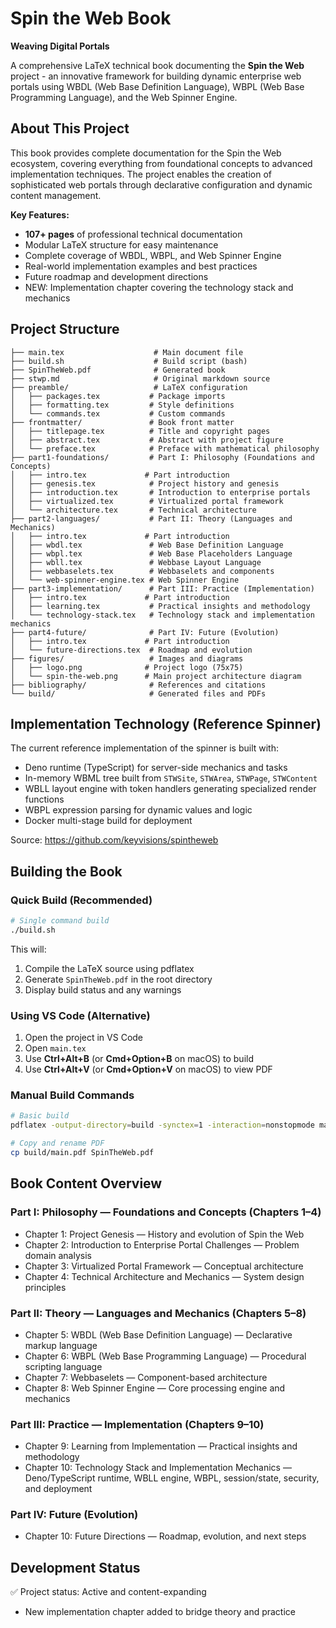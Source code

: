 # Spin the Web Book

**Weaving Digital Portals**

A comprehensive LaTeX technical book documenting the **Spin the Web** project - an innovative framework for building dynamic enterprise web portals using WBDL (Web Base Definition Language), WBPL (Web Base Programming Language), and the Web Spinner Engine.

## About This Project

This book provides complete documentation for the Spin the Web ecosystem, covering everything from foundational concepts to advanced implementation techniques. The project enables the creation of sophisticated web portals through declarative configuration and dynamic content management.

**Key Features:**
- **107+ pages** of professional technical documentation
- Modular LaTeX structure for easy maintenance
- Complete coverage of WBDL, WBPL, and Web Spinner Engine
- Real-world implementation examples and best practices
- Future roadmap and development directions
- NEW: Implementation chapter covering the technology stack and mechanics

## Project Structure

```
├── main.tex                    # Main document file
├── build.sh                    # Build script (bash)
├── SpinTheWeb.pdf              # Generated book
├── stwp.md                     # Original markdown source
├── preamble/                   # LaTeX configuration
│   ├── packages.tex           # Package imports
│   ├── formatting.tex         # Style definitions
│   └── commands.tex           # Custom commands
├── frontmatter/               # Book front matter
│   ├── titlepage.tex          # Title and copyright pages
│   ├── abstract.tex           # Abstract with project figure
│   └── preface.tex            # Preface with mathematical philosophy
├── part1-foundations/         # Part I: Philosophy (Foundations and Concepts)
│   ├── intro.tex             # Part introduction
│   ├── genesis.tex            # Project history and genesis
│   ├── introduction.tex       # Introduction to enterprise portals
│   ├── virtualized.tex        # Virtualized portal framework
│   └── architecture.tex       # Technical architecture
├── part2-languages/           # Part II: Theory (Languages and Mechanics)
│   ├── intro.tex             # Part introduction
│   ├── wbdl.tex               # Web Base Definition Language
│   ├── wbpl.tex               # Web Base Placeholders Language
│   ├── wbll.tex               # Webbase Layout Language
│   ├── webbaselets.tex        # Webbaselets and components
│   └── web-spinner-engine.tex # Web Spinner Engine
├── part3-implementation/      # Part III: Practice (Implementation)
│   ├── intro.tex             # Part introduction
│   ├── learning.tex           # Practical insights and methodology
│   └── technology-stack.tex   # Technology stack and implementation mechanics
├── part4-future/              # Part IV: Future (Evolution)
│   ├── intro.tex             # Part introduction
│   └── future-directions.tex  # Roadmap and evolution
├── figures/                   # Images and diagrams
│   ├── logo.png              # Project logo (75x75)
│   └── spin-the-web.png      # Main project architecture diagram
├── bibliography/              # References and citations
└── build/                     # Generated files and PDFs
```

## Implementation Technology (Reference Spinner)
The current reference implementation of the spinner is built with:
- Deno runtime (TypeScript) for server-side mechanics and tasks
- In-memory WBML tree built from `STWSite`, `STWArea`, `STWPage`, `STWContent`
- WBLL layout engine with token handlers generating specialized render functions
- WBPL expression parsing for dynamic values and logic
- Docker multi-stage build for deployment

Source: https://github.com/keyvisions/spintheweb

## Building the Book

### Quick Build (Recommended)

```bash
# Single command build
./build.sh
```

This will:
1. Compile the LaTeX source using pdflatex
2. Generate `SpinTheWeb.pdf` in the root directory
3. Display build status and any warnings

### Using VS Code (Alternative)

1. Open the project in VS Code
2. Open `main.tex`
3. Use **Ctrl+Alt+B** (or **Cmd+Option+B** on macOS) to build
4. Use **Ctrl+Alt+V** (or **Cmd+Option+V** on macOS) to view PDF

### Manual Build Commands

```bash
# Basic build
pdflatex -output-directory=build -synctex=1 -interaction=nonstopmode main.tex

# Copy and rename PDF
cp build/main.pdf SpinTheWeb.pdf
```

## Book Content Overview

### Part I: Philosophy — Foundations and Concepts (Chapters 1–4)
- Chapter 1: Project Genesis — History and evolution of Spin the Web
- Chapter 2: Introduction to Enterprise Portal Challenges — Problem domain analysis
- Chapter 3: Virtualized Portal Framework — Conceptual architecture
- Chapter 4: Technical Architecture and Mechanics — System design principles

### Part II: Theory — Languages and Mechanics (Chapters 5–8)
- Chapter 5: WBDL (Web Base Definition Language) — Declarative markup language
- Chapter 6: WBPL (Web Base Programming Language) — Procedural scripting language
- Chapter 7: Webbaselets — Component-based architecture
- Chapter 8: Web Spinner Engine — Core processing engine and mechanics

### Part III: Practice — Implementation (Chapters 9–10)
- Chapter 9: Learning from Implementation — Practical insights and methodology
- Chapter 10: Technology Stack and Implementation Mechanics — Deno/TypeScript runtime, WBLL engine, WBPL, session/state, security, and deployment

### Part IV: Future (Evolution)
- Chapter 10: Future Directions — Roadmap, evolution, and next steps

## Development Status

✅ Project status: Active and content-expanding
- New implementation chapter added to bridge theory and practice
